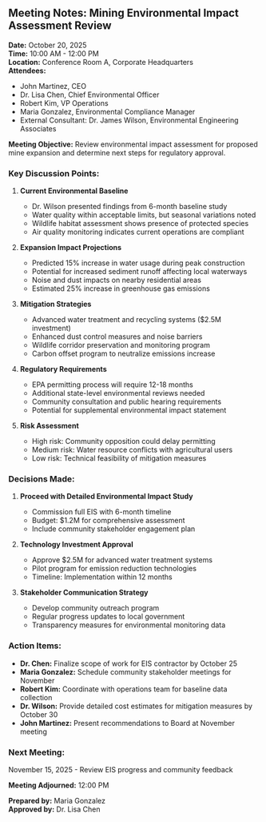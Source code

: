 ## Meeting Notes: Mining Environmental Impact Assessment Review

**Date:** October 20, 2025  
**Time:** 10:00 AM - 12:00 PM  
**Location:** Conference Room A, Corporate Headquarters  
**Attendees:**  
- John Martinez, CEO  
- Dr. Lisa Chen, Chief Environmental Officer  
- Robert Kim, VP Operations  
- Maria Gonzalez, Environmental Compliance Manager  
- External Consultant: Dr. James Wilson, Environmental Engineering Associates  

**Meeting Objective:** Review environmental impact assessment for proposed mine expansion and determine next steps for regulatory approval.  

### Key Discussion Points:

1. **Current Environmental Baseline**  
   - Dr. Wilson presented findings from 6-month baseline study  
   - Water quality within acceptable limits, but seasonal variations noted  
   - Wildlife habitat assessment shows presence of protected species  
   - Air quality monitoring indicates current operations are compliant  

2. **Expansion Impact Projections**  
   - Predicted 15% increase in water usage during peak construction  
   - Potential for increased sediment runoff affecting local waterways  
   - Noise and dust impacts on nearby residential areas  
   - Estimated 25% increase in greenhouse gas emissions  

3. **Mitigation Strategies**  
   - Advanced water treatment and recycling systems ($2.5M investment)  
   - Enhanced dust control measures and noise barriers  
   - Wildlife corridor preservation and monitoring program  
   - Carbon offset program to neutralize emissions increase  

4. **Regulatory Requirements**  
   - EPA permitting process will require 12-18 months  
   - Additional state-level environmental reviews needed  
   - Community consultation and public hearing requirements  
   - Potential for supplemental environmental impact statement  

5. **Risk Assessment**  
   - High risk: Community opposition could delay permitting  
   - Medium risk: Water resource conflicts with agricultural users  
   - Low risk: Technical feasibility of mitigation measures  

### Decisions Made:

1. **Proceed with Detailed Environmental Impact Study**  
   - Commission full EIS with 6-month timeline  
   - Budget: $1.2M for comprehensive assessment  
   - Include community stakeholder engagement plan  

2. **Technology Investment Approval**  
   - Approve $2.5M for advanced water treatment systems  
   - Pilot program for emission reduction technologies  
   - Timeline: Implementation within 12 months  

3. **Stakeholder Communication Strategy**  
   - Develop community outreach program  
   - Regular progress updates to local government  
   - Transparency measures for environmental monitoring data  

### Action Items:

- **Dr. Chen:** Finalize scope of work for EIS contractor by October 25  
- **Maria Gonzalez:** Schedule community stakeholder meetings for November  
- **Robert Kim:** Coordinate with operations team for baseline data collection  
- **Dr. Wilson:** Provide detailed cost estimates for mitigation measures by October 30  
- **John Martinez:** Present recommendations to Board at November meeting  

### Next Meeting:  
November 15, 2025 - Review EIS progress and community feedback  

**Meeting Adjourned:** 12:00 PM  

**Prepared by:** Maria Gonzalez  
**Approved by:** Dr. Lisa Chen